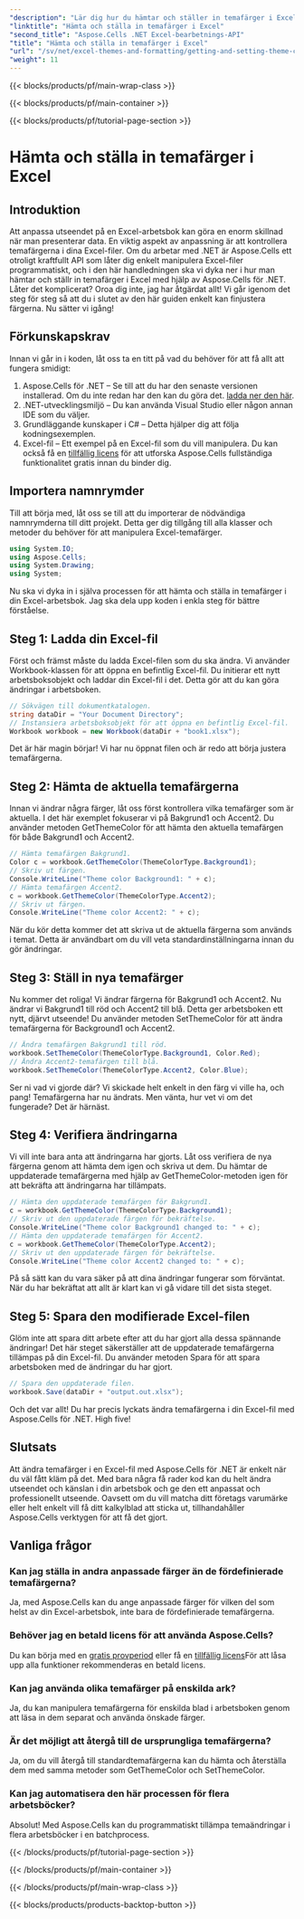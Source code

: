 ```yaml
---
"description": "Lär dig hur du hämtar och ställer in temafärger i Excel med Aspose.Cells för .NET med den här lättförståeliga handledningen. Komplett steg-för-steg-guide och kodexempel ingår."
"linktitle": "Hämta och ställa in temafärger i Excel"
"second_title": "Aspose.Cells .NET Excel-bearbetnings-API"
"title": "Hämta och ställa in temafärger i Excel"
"url": "/sv/net/excel-themes-and-formatting/getting-and-setting-theme-colors/"
"weight": 11
---
```


{{< blocks/products/pf/main-wrap-class >}}

{{< blocks/products/pf/main-container >}}

{{< blocks/products/pf/tutorial-page-section >}}

# Hämta och ställa in temafärger i Excel

## Introduktion
Att anpassa utseendet på en Excel-arbetsbok kan göra en enorm skillnad när man presenterar data. En viktig aspekt av anpassning är att kontrollera temafärgerna i dina Excel-filer. Om du arbetar med .NET är Aspose.Cells ett otroligt kraftfullt API som låter dig enkelt manipulera Excel-filer programmatiskt, och i den här handledningen ska vi dyka ner i hur man hämtar och ställr in temafärger i Excel med hjälp av Aspose.Cells för .NET.
Låter det komplicerat? Oroa dig inte, jag har åtgärdat allt! Vi går igenom det steg för steg så att du i slutet av den här guiden enkelt kan finjustera färgerna. Nu sätter vi igång!
## Förkunskapskrav
Innan vi går in i koden, låt oss ta en titt på vad du behöver för att få allt att fungera smidigt:
1. Aspose.Cells för .NET – Se till att du har den senaste versionen installerad. Om du inte redan har den kan du göra det. [ladda ner den här](https://releases.aspose.com/cells/net/).
2. .NET-utvecklingsmiljö – Du kan använda Visual Studio eller någon annan IDE som du väljer.
3. Grundläggande kunskaper i C# – Detta hjälper dig att följa kodningsexemplen.
4. Excel-fil – Ett exempel på en Excel-fil som du vill manipulera.
Du kan också få en [tillfällig licens](https://purchase.aspose.com/temporary-license/) för att utforska Aspose.Cells fullständiga funktionalitet gratis innan du binder dig.
## Importera namnrymder
Till att börja med, låt oss se till att du importerar de nödvändiga namnrymderna till ditt projekt. Detta ger dig tillgång till alla klasser och metoder du behöver för att manipulera Excel-temafärger.
```csharp
using System.IO;
using Aspose.Cells;
using System.Drawing;
using System;
```
Nu ska vi dyka in i själva processen för att hämta och ställa in temafärger i din Excel-arbetsbok. Jag ska dela upp koden i enkla steg för bättre förståelse.
## Steg 1: Ladda din Excel-fil
Först och främst måste du ladda Excel-filen som du ska ändra. Vi använder Workbook-klassen för att öppna en befintlig Excel-fil.
Du initierar ett nytt arbetsboksobjekt och laddar din Excel-fil i det. Detta gör att du kan göra ändringar i arbetsboken.
```csharp
// Sökvägen till dokumentkatalogen.
string dataDir = "Your Document Directory";
// Instansiera arbetsboksobjekt för att öppna en befintlig Excel-fil.
Workbook workbook = new Workbook(dataDir + "book1.xlsx");
```
Det är här magin börjar! Vi har nu öppnat filen och är redo att börja justera temafärgerna.
## Steg 2: Hämta de aktuella temafärgerna
Innan vi ändrar några färger, låt oss först kontrollera vilka temafärger som är aktuella. I det här exemplet fokuserar vi på Bakgrund1 och Accent2.
Du använder metoden GetThemeColor för att hämta den aktuella temafärgen för både Bakgrund1 och Accent2.
```csharp
// Hämta temafärgen Bakgrund1.
Color c = workbook.GetThemeColor(ThemeColorType.Background1);
// Skriv ut färgen.
Console.WriteLine("Theme color Background1: " + c);
// Hämta temafärgen Accent2.
c = workbook.GetThemeColor(ThemeColorType.Accent2);
// Skriv ut färgen.
Console.WriteLine("Theme color Accent2: " + c);
```
När du kör detta kommer det att skriva ut de aktuella färgerna som används i temat. Detta är användbart om du vill veta standardinställningarna innan du gör ändringar.
## Steg 3: Ställ in nya temafärger
Nu kommer det roliga! Vi ändrar färgerna för Bakgrund1 och Accent2. Nu ändrar vi Bakgrund1 till röd och Accent2 till blå. Detta ger arbetsboken ett nytt, djärvt utseende!
Du använder metoden SetThemeColor för att ändra temafärgerna för Background1 och Accent2.
```csharp
// Ändra temafärgen Bakgrund1 till röd.
workbook.SetThemeColor(ThemeColorType.Background1, Color.Red);
// Ändra Accent2-temafärgen till blå.
workbook.SetThemeColor(ThemeColorType.Accent2, Color.Blue);
```
Ser ni vad vi gjorde där? Vi skickade helt enkelt in den färg vi ville ha, och pang! Temafärgerna har nu ändrats. Men vänta, hur vet vi om det fungerade? Det är härnäst.
## Steg 4: Verifiera ändringarna
Vi vill inte bara anta att ändringarna har gjorts. Låt oss verifiera de nya färgerna genom att hämta dem igen och skriva ut dem.
Du hämtar de uppdaterade temafärgerna med hjälp av GetThemeColor-metoden igen för att bekräfta att ändringarna har tillämpats.
```csharp
// Hämta den uppdaterade temafärgen för Bakgrund1.
c = workbook.GetThemeColor(ThemeColorType.Background1);
// Skriv ut den uppdaterade färgen för bekräftelse.
Console.WriteLine("Theme color Background1 changed to: " + c);
// Hämta den uppdaterade temafärgen för Accent2.
c = workbook.GetThemeColor(ThemeColorType.Accent2);
// Skriv ut den uppdaterade färgen för bekräftelse.
Console.WriteLine("Theme color Accent2 changed to: " + c);
```
På så sätt kan du vara säker på att dina ändringar fungerar som förväntat. När du har bekräftat att allt är klart kan vi gå vidare till det sista steget.
## Steg 5: Spara den modifierade Excel-filen
Glöm inte att spara ditt arbete efter att du har gjort alla dessa spännande ändringar! Det här steget säkerställer att de uppdaterade temafärgerna tillämpas på din Excel-fil.
Du använder metoden Spara för att spara arbetsboken med de ändringar du har gjort.
```csharp
// Spara den uppdaterade filen.
workbook.Save(dataDir + "output.out.xlsx");
```
Och det var allt! Du har precis lyckats ändra temafärgerna i din Excel-fil med Aspose.Cells för .NET. High five!
## Slutsats
Att ändra temafärger i en Excel-fil med Aspose.Cells för .NET är enkelt när du väl fått kläm på det. Med bara några få rader kod kan du helt ändra utseendet och känslan i din arbetsbok och ge den ett anpassat och professionellt utseende. Oavsett om du vill matcha ditt företags varumärke eller helt enkelt vill få ditt kalkylblad att sticka ut, tillhandahåller Aspose.Cells verktygen för att få det gjort.
## Vanliga frågor
### Kan jag ställa in andra anpassade färger än de fördefinierade temafärgerna?
Ja, med Aspose.Cells kan du ange anpassade färger för vilken del som helst av din Excel-arbetsbok, inte bara de fördefinierade temafärgerna.
### Behöver jag en betald licens för att använda Aspose.Cells?
Du kan börja med en [gratis provperiod](https://releases.aspose.com/) eller få en [tillfällig licens](https://purchase.aspose.com/temporary-license/)För att låsa upp alla funktioner rekommenderas en betald licens.
### Kan jag använda olika temafärger på enskilda ark?
Ja, du kan manipulera temafärgerna för enskilda blad i arbetsboken genom att läsa in dem separat och använda önskade färger.
### Är det möjligt att återgå till de ursprungliga temafärgerna?
Ja, om du vill återgå till standardtemafärgerna kan du hämta och återställa dem med samma metoder som GetThemeColor och SetThemeColor.
### Kan jag automatisera den här processen för flera arbetsböcker?
Absolut! Med Aspose.Cells kan du programmatiskt tillämpa temaändringar i flera arbetsböcker i en batchprocess.

{{< /blocks/products/pf/tutorial-page-section >}}

{{< /blocks/products/pf/main-container >}}

{{< /blocks/products/pf/main-wrap-class >}}

{{< blocks/products/products-backtop-button >}}